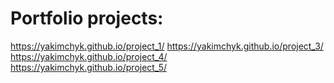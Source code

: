 # Portfolio projects:
https://yakimchyk.github.io/project_1/
https://yakimchyk.github.io/project_3/
https://yakimchyk.github.io/project_4/
https://yakimchyk.github.io/project_5/
